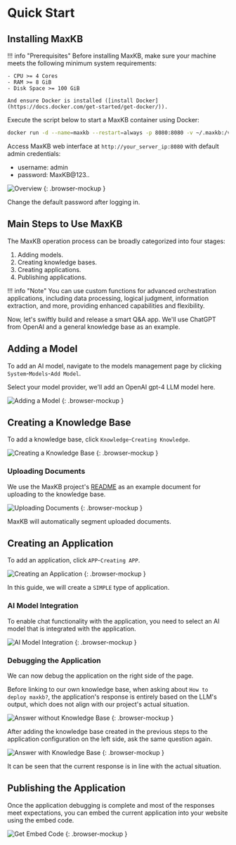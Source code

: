 # Quick Start

## Installing MaxKB

!!! info "Prerequisites"
    Before installing MaxKB, make sure your machine meets the following minimum system requirements:

    - CPU >= 4 Cores
    - RAM >= 8 GiB
    - Disk Space >= 100 GiB

    And ensure Docker is installed ([install Docker](https://docs.docker.com/get-started/get-docker/)).

Execute the script below to start a MaxKB container using Docker:

```bash
docker run -d --name=maxkb --restart=always -p 8080:8080 -v ~/.maxkb:/var/lib/postgresql/data -v ~/.python-packages:/opt/maxkb/app/sandbox/python-packages 1panel/maxkb
```

Access MaxKB web interface at `http://your_server_ip:8080` with default admin credentials:

- username: admin
- password: MaxKB@123..

![Overview](/img/quick_start/login.png)
{: .browser-mockup }

Change the default password after logging in.

## Main Steps to Use MaxKB

The MaxKB operation process can be broadly categorized into four stages:

1. Adding models.
2. Creating knowledge bases.
3. Creating applications.
4. Publishing applications.

!!! info "Note"
    You can use custom functions for advanced orchestration applications, including data processing, logical judgment, information extraction, and more, providing enhanced capabilities and flexibility.

Now, let's swiftly build and release a smart Q&A app. We'll use ChatGPT from OpenAI and a general knowledge base as an example.

## Adding a Model

To add an AI model, navigate to the models management page by clicking `System`-`Models`-`Add Model`.

Select your model provider, we'll add an OpenAI gpt-4 LLM model here.

![Adding a Model](img/quick_start/adding_a_model.png)
{: .browser-mockup }

## Creating a Knowledge Base

To add a knowledge base, click `Knowledge`-`Creating Knowledge`.

![Creating a Knowledge Base](img/quick_start/creating_a_kb.png)
{: .browser-mockup }

### Uploading Documents

We use the MaxKB project's [README](https://github.com/1Panel-dev/MaxKB/blob/main/README.md) as an example document for uploading to the knowledge base.

![Uploading Documents](img/quick_start/uploading_documents.png)
{: .browser-mockup }

MaxKB will automatically segment uploaded documents.

## Creating an Application

To add an application, click `APP`-`Creating APP`.

![Creating an Application](img/quick_start/creating_an_application.png)
{: .browser-mockup }

In this guide, we will create a `SIMPLE` type of application.

### AI Model Integration

To enable chat functionality with the application, you need to select an AI model that is integrated with the application.

![AI Model Integration](img/quick_start/ai_model_integration.png)
{: .browser-mockup }

### Debugging the Application

We can now debug the application on the right side of the page.

Before linking to our own knowledge base, when asking about `How to deploy maxkb?`, the application's response is entirely based on the LLM's output, which does not align with our project's actual situation.

![Answer without Knowledge Base](img/quick_start/answer_without_kb.png)
{: .browser-mockup }

After adding the knowledge base created in the previous steps to the application configuration on the left side, ask the same question again.

![Answer with Knowledge Base](img/quick_start/answer_with_kb.png)
{: .browser-mockup }

It can be seen that the current response is in line with the actual situation.

## Publishing the Application

Once the application debugging is complete and most of the responses meet expectations, you can embed the current application into your website using the embed code.

![Get Embed Code](img/quick_start/get_embed_code.png)
{: .browser-mockup }
